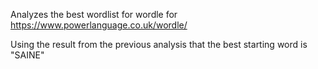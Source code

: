 Analyzes the best wordlist for wordle for
https://www.powerlanguage.co.uk/wordle/

Using the result from the previous analysis that the best starting word is "SAINE"
